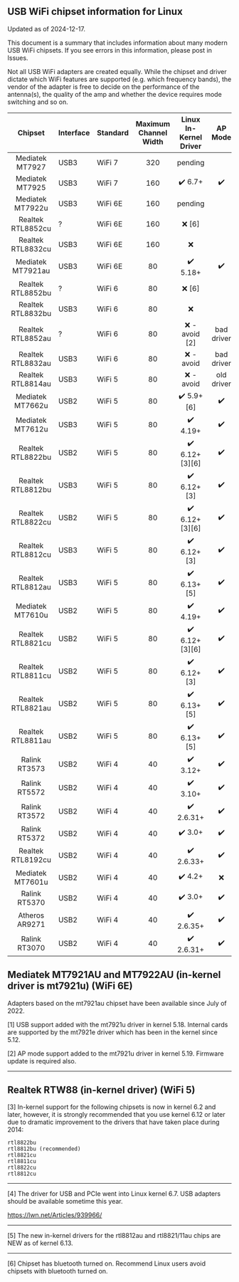 ## USB WiFi chipset information for Linux

Updated as of 2024-12-17.

This document is a summary that includes information about many modern USB WiFi chipsets. If you see errors in this information, please post in Issues.

Not all USB WiFi adapters are created equally.  While the chipset and driver
dictate which WiFi features are supported (e.g. which frequency bands), the
vendor of the adapter is free to decide on the performance of the antenna(s),
the quality of the amp and whether the device requires mode switching and so on.

| Chipset           | Interface | Standard | Maximum<br>Channel<br>Width   | Linux<br>In-Kernel<br>Driver | AP Mode        | Monitor Mode   | Recommended<br>For<br>Linux |
|:------------------:|-----------|----------|:-----:|:----------------------------:|:----------------:|:----------------:|:-----------------:|
Mediatek MT7927   | USB3      | WiFi 7  |  320   | pending       |  |  |  |
Mediatek MT7925   | USB3      | WiFi 7  |  160   |:heavy_check_mark: 6.7+       |:heavy_check_mark:|:heavy_check_mark:| Yes [4] |
Mediatek MT7922u  | USB3      | WiFi 6E |  160   | pending       |  |  |  |
Realtek RTL8852cu | ?         | WiFi 6E  |  160  |:x: [6]                       |                  |                  | No  |
Realtek RTL8832cu | USB3      | WiFi 6E  |  160  |:x:                           |                  |                  | No  |
Mediatek MT7921au | USB3      | WiFi 6E  |   80  |:heavy_check_mark: 5.18+      |:heavy_check_mark:|:heavy_check_mark:| Yes |
Realtek RTL8852bu | ?         | WiFi 6   |   80  |:x: [6]                       |                  |                  | No  |
Realtek RTL8832bu | USB3      | WiFi 6   |   80  |:x:                           |                  |                  | No  |
Realtek RTL8852au | ?         | WiFi 6   |   80  |:x: - avoid [2]               | bad driver       | bad driver       | No  |
Realtek RTL8832au | USB3      | WiFi 6   |   80  |:x: - avoid                   | bad driver       | bad driver       | No  |
Realtek RTL8814au | USB3      | WiFi 5   |   80  |:x: - avoid                   | old driver       | old driver       | No  |
Mediatek MT7662u  | USB2      | WiFi 5   |   80  |:heavy_check_mark: 5.9+ [6]   |:heavy_check_mark:|:heavy_check_mark:| No  |
Mediatek MT7612u  | USB3      | WiFi 5   |   80  |:heavy_check_mark: 4.19+      |:heavy_check_mark:|:heavy_check_mark:| Yes |
Realtek RTL8822bu | USB2      | WiFi 5   |   80  |:heavy_check_mark: 6.12+ [3][6]|:heavy_check_mark:|:heavy_check_mark:| No  |
Realtek RTL8812bu | USB3      | WiFi 5   |   80  |:heavy_check_mark: 6.12+ [3]   |:heavy_check_mark:|:heavy_check_mark:| Yes |
Realtek RTL8822cu | USB2      | WiFi 5   |   80  |:heavy_check_mark: 6.12+ [3][6]|:heavy_check_mark:|:heavy_check_mark:| No  |
Realtek RTL8812cu | USB3      | WiFi 5   |   80  |:heavy_check_mark: 6.12+ [3]|:heavy_check_mark:|:heavy_check_mark:| Yes |
Realtek RTL8812au | USB3      | WiFi 5   |   80  |:heavy_check_mark: 6.13+ [5]|:heavy_check_mark:|:heavy_check_mark:| Yes |
Mediatek MT7610u  | USB2      | WiFi 5   |   80  |:heavy_check_mark: 4.19+      |:heavy_check_mark:|:heavy_check_mark:| Yes |
Realtek RTL8821cu | USB2      | WiFi 5   |   80  |:heavy_check_mark: 6.12+ [3][6]|:heavy_check_mark:|:heavy_check_mark:| No  |
Realtek RTL8811cu | USB2      | WiFi 5   |   80  |:heavy_check_mark: 6.12+ [3]   |:heavy_check_mark:|:heavy_check_mark:| No  |
Realtek RTL8821au | USB2      | WiFi 5   |   80  |:heavy_check_mark: 6.13+ [5]  |:heavy_check_mark:|:heavy_check_mark:| No  |
Realtek RTL8811au | USB2      | WiFi 5   |   80  |:heavy_check_mark: 6.13+ [5]  |:heavy_check_mark:|:heavy_check_mark:| Yes |
Ralink RT3573     | USB2      | WiFi 4   |   40  |:heavy_check_mark: 3.12+      |:heavy_check_mark:|:heavy_check_mark:| Yes |
Ralink RT5572     | USB2      | WiFi 4   |   40  |:heavy_check_mark: 3.10+      |:heavy_check_mark:|:heavy_check_mark:| Yes |
Ralink RT3572     | USB2      | WiFi 4   |   40  |:heavy_check_mark: 2.6.31+    |:heavy_check_mark:|:heavy_check_mark:| Yes |
Ralink RT5372     | USB2      | WiFi 4   |   40  |:heavy_check_mark: 3.0+       |:heavy_check_mark:|:heavy_check_mark:| Yes |
Realtek RTL8192cu | USB2      | WiFi 4   |   40  |:heavy_check_mark: 2.6.33+    |:heavy_check_mark:|:heavy_check_mark:| Yes |
Mediatek MT7601u  | USB2      | WiFi 4   |   40  |:heavy_check_mark: 4.2+       |:x:               | limited          | Yes |
Ralink RT5370     | USB2      | WiFi 4   |   40  |:heavy_check_mark: 3.0+       |:heavy_check_mark:|:heavy_check_mark:| Yes |
Atheros AR9271    | USB2      | WiFi 4   |   40  |:heavy_check_mark: 2.6.35+    |:heavy_check_mark:|:heavy_check_mark:| Yes |
Ralink RT3070     | USB2      | WiFi 4   |   40  |:heavy_check_mark: 2.6.31+    |:heavy_check_mark:|:heavy_check_mark:| Yes |

## Mediatek MT7921AU and MT7922AU (in-kernel driver is mt7921u) (WiFi 6E)

Adapters based on the mt7921au chipset have been available since July of 2022.

[1] USB support added with the mt7921u driver in kernel 5.18. Internal cards are supported by the mt7921e driver which has been in the kernel since 5.12.

[2] AP mode support added to the mt7921u driver in kernel 5.19. Firmware update is required also.

-----

## Realtek RTW88 (in-kernel driver) (WiFi 5)

[3] In-kernel support for the following chipsets is now in kernel 6.2 and later, however, it is strongly recommended that you use kernel 6.12 or later due to dramatic improvement to the drivers that have taken place during 2014:

```
rtl8822bu
rtl8812bu (recommended)
rtl8821cu
rtl8811cu
rtl8822cu
rtl8812cu
```
 
-----

[4] The driver for USB and PCIe went into Linux kernel 6.7. USB adapters should be available sometime this year.

https://lwn.net/Articles/939966/

-----

[5] The new in-kernel drivers for the rtl8812au and rtl8821/11au chips are NEW as of kernel 6.13.

-----

[6] Chipset has bluetooth turned on. Recommend Linux users avoid chipsets with bluetooth turned on.
